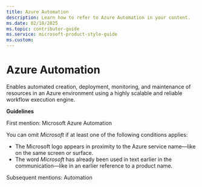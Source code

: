 ```yaml
---
title: Azure Automation
description: Learn how to refer to Azure Automation in your content.
ms.date: 02/18/2025
ms.topic: contributor-guide
ms.service: microsoft-product-style-guide
ms.custom:
---
```



# Azure Automation

Enables automated creation, deployment, monitoring, and maintenance of resources in an Azure environment using a highly scalable and reliable workflow execution engine.

**Guidelines**

First mention: Microsoft Azure Automation

You can omit *Microsoft* if at least one of the following conditions applies:

- The Microsoft logo appears in proximity to the Azure service name—like on the same screen or surface.
- The word *Microsoft* has already been used in text earlier in the communication—like in an earlier reference to a product name.

Subsequent mentions: Automation  

